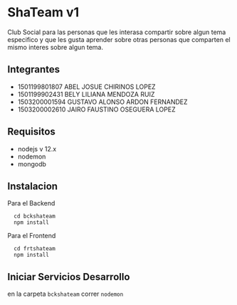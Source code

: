 # ShaTeam v1
Club Social para las personas que les interasa compartir sobre algun tema especifico y que les gusta aprender sobre otras personas que comparten  el mismo interes sobre algun tema.

## Integrantes
- 1501199801807 ABEL JOSUE CHIRINOS LOPEZ
- 1501199902431 BELY LILIANA MENDOZA RUIZ
- 1503200001594 GUSTAVO ALONSO ARDON FERNANDEZ
- 1503200002610 JAIRO FAUSTINO OSEGUERA LOPEZ

## Requisitos

- nodejs v 12.x
- nodemon
- mongodb

## Instalacion

Para el Backend
```
  cd bckshateam
  npm install
```

Para el Frontend
```
  cd frtshateam
  npm install
```

## Iniciar Servicios Desarrollo

en la carpeta ```bckshateam``` correr ```nodemon```

